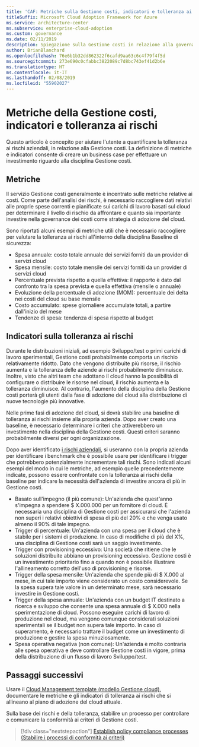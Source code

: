 ```yaml
---
title: 'CAF: Metriche sulla Gestione costi, indicatori e tolleranza ai rischi'
titleSuffix: Microsoft Cloud Adoption Framework for Azure
ms.service: architecture-center
ms.subservice: enterprise-cloud-adoption
ms.custom: governance
ms.date: 02/11/2019
description: Spiegazione sulla Gestione costi in relazione alla governance cloud
author: BrianBlanchard
ms.openlocfilehash: 76e6b1b32dd862322f6cafd9aa63c6c4f79f4f5d
ms.sourcegitcommit: 273e690c0cfabbc3822089c7d8bc743ef41d2b6e
ms.translationtype: HT
ms.contentlocale: it-IT
ms.lasthandoff: 02/08/2019
ms.locfileid: "55902027"
---
```

# <a name="cost-management-metrics-indicators-and-risk-tolerance"></a>Metriche della Gestione costi, indicatori e tolleranza ai rischi

Questo articolo è concepito per aiutare l'utente a quantificare la tolleranza ai rischi aziendali, in relazione alla Gestione costi. La definizione di metriche e indicatori consente di creare un business case per effettuare un investimento riguardo alla disciplina Gestione costi.

## <a name="metrics"></a>Metriche

Il servizio Gestione costi generalmente è incentrato sulle metriche relative ai costi. Come parte dell'analisi dei rischi, è necessario raccogliere dati relativi alle proprie spese correnti e pianificate sui carichi di lavoro basati sul cloud per determinare il livello di rischio da affrontare e quanto sia importante investire nella governance dei costi come strategia di adozione del cloud.

Sono riportati alcuni esempi di metriche utili che è necessario raccogliere per valutare la tolleranza ai rischi all'interno della disciplina Baseline di sicurezza:

- Spesa annuale: costo totale annuale dei servizi forniti da un provider di servizi cloud
- Spesa mensile: costo totale mensile dei servizi forniti da un provider di servizi cloud
- Percentuale prevista rispetto a quella effettiva: il rapporto è dato dal confronto tra la spesa prevista e quella effettiva (mensile o annuale)
- Evoluzione della percentuale di adozione (MOM): percentuale dei delta nei costi del cloud su base mensile
- Costo accumulato: spese giornaliere accumulate totali, a partire dall'inizio del mese
- Tendenze di spesa: tendenza di spesa rispetto al budget

## <a name="risk-tolerance-indicators"></a>Indicatori sulla tolleranza ai rischi

Durante le distribuzioni iniziali, ad esempio Sviluppo/test o primi carichi di lavoro sperimentali, Gestione costi probabilmente comporta un rischio relativamente ridotto. Dato che vengono distribuite più risorse, il rischio aumenta e la tolleranza delle aziende ai rischi probabilmente diminuisce. Inoltre, visto che altri team che adottano il cloud hanno la possibilità di configurare o distribuire le risorse nel cloud, il rischio aumenta e la tolleranza diminuisce. Al contrario, l'aumento della disciplina della Gestione costi porterà gli utenti dalla fase di adozione del cloud alla distribuzione di nuove tecnologie più innovative.

Nelle prime fasi di adozione del cloud, si dovrà stabilire una baseline di tolleranza ai rischi insieme alla propria azienda. Dopo aver creato una baseline, è necessario determinare i criteri che attiverebbero un investimento nella disciplina della Gestione costi. Questi criteri saranno probabilmente diversi per ogni organizzazione.

Dopo aver identificato [i rischi aziendali](./business-risks.md), si useranno con la propria azienda per identificare i benchmark che è possibile usare per identificare i trigger che potrebbero potenzialmente incrementare tali rischi. Sono indicati alcuni esempi del modo in cui le metriche, ad esempio quelle precedentemente indicate, possono essere confrontate con la tolleranza ai rischi della baseline per indicare la necessità dell'azienda di investire ancora di più in Gestione costi.

- Basato sull'impegno (il più comune): Un'azienda che quest'anno s'impegna a spendere $ X.000.000 per un fornitore di cloud. È necessaria una disciplina di Gestione costi per assicurarsi che l'azienda non superi i relativi obiettivi di spesa di più del 20% e che venga usato almeno il 90% di tale impegno.
- Trigger di percentuale: Un'azienda con una spesa per il cloud che è stabile per i sistemi di produzione. In caso di modifiche di più del X%, una disciplina di Gestione costi sarà un saggio investimento.
- Trigger con provisioning eccessivo: Una società che ritiene che le soluzioni distribuite abbiano un provisioning eccessivo. Gestione costi è un investimento prioritario fino a quando non è possibile illustrare l'allineamento corretto dell'uso di provisioning e risorse.
- Trigger della spesa mensile: Un'azienda che spende più di $ X.000 al mese, in cui tale importo viene considerato un costo considerevole. Se la spesa supera tale valore in un determinato mese, sarà necessario investire in Gestione costi.
- Trigger della spesa annuale: Un'azienda con un budget IT destinato a ricerca e sviluppo che consente una spesa annuale di $ X.000 nella sperimentazione di cloud. Possono eseguire carichi di lavoro di produzione nel cloud, ma vengono comunque considerati soluzioni sperimentali se il budget non supera tale importo. In caso di superamento, è necessario trattare il budget come un investimento di produzione e gestire la spesa minuziosamente.
- Spesa operativa negativa (non comune): Un'azienda è molto contraria alle spesa operativa e deve controllare Gestione costi in vigore, prima della distribuzione di un flusso di lavoro Sviluppo/test.

## <a name="next-steps"></a>Passaggi successivi

Usare il [Cloud Management template (modello Gestione cloud)](./template.md), documentare le metriche e gli indicatori di tolleranza ai rischi che si allineano al piano di adozione del cloud attuale.

Sulla base dei rischi e della tolleranza, stabilire un processo per controllare e comunicare la conformità ai criteri di Gestione costi.

> [!div class="nextstepaction"]
> [Establish policy compliance processes (Stabilire i processi di conformità ai criteri)](compliance-processes.md)
